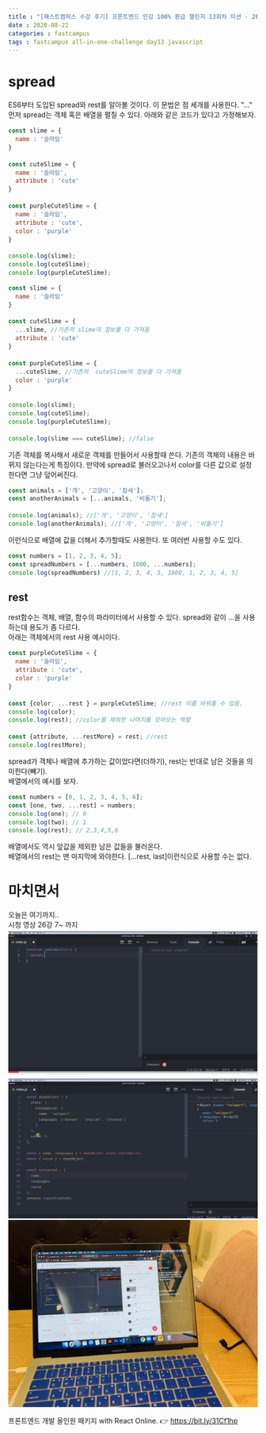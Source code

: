 ```yaml
---
title : "[패스트캠퍼스 수강 후기] 프론트엔드 인강 100% 환급 챌린지 13회차 미션 - 26강 spread, rest"
date : 2020-08-22
categories : fastcampus 
tags : fastcampus all-in-one-challenge day13 javascript 
---
```

# spread
ES6부터 도입된 spread와 rest를 알아볼 것이다. 이 문법은 점 세개를 사용한다. "..."  
먼저 spread는 객체 혹은 배열을 펼칠 수 있다. 아래와 같은 코드가 있다고 가정해보자.
```javascript
const slime = {
  name : '슬라임'
}

const cuteSlime = {
  name : '슬라임',
  attribute : 'cute'
}

const purpleCuteSlime = {
  name : '슬라임',
  attribute : 'cute',
  color : 'purple'
}

console.log(slime);
console.log(cuteSlime);
console.log(purpleCuteSlime);
```
```javascript
const slime = {
  name : '슬라임'
}

const cuteSlime = {
  ...slime, //기존의 slime의 정보를 다 가져옴
  attribute : 'cute'
}

const purpleCuteSlime = {
  ...cuteSlime, //기존의  cuteSlime의 정보를 다 가져옴
  color : 'purple'
}

console.log(slime);
console.log(cuteSlime);
console.log(purpleCuteSlime);

console.log(slime === cuteSlime); //false
```
기존 객체를 복사해서 새로운 객체를 만들어서 사용할때 쓴다. 기존의 객체의 내용은 바뀌지 않는다는게 특징이다. 만약에 spread로 불러오고나서 color를 다른 값으로 설정한다면 그냥 덮어써진다. 

```javascript
const animals = ['개', '고양이', '참새'];
const anotherAnimals = [...animals, '비둘기'];

console.log(animals); //['개', '고양이', '참새']
console.log(anotherAnimals); //['개', '고양이', '참새', '비둘기']
```
이런식으로 배열에 값을 더해서 추가할때도 사용한다.
또 여러번 사용할 수도 있다.
```javascript
const numbers = [1, 2, 3, 4, 5];
const spreadNumbers = [...numbers, 1000, ...numbers];
console.log(spreadNumbers) //[1, 2, 3, 4, 5, 1000, 1, 2, 3, 4, 5]
```
## rest 
rest함수는 객체, 배열, 함수의 파라미터에서 사용할 수 있다. spread와 같이 ...을 사용하는데 용도가 좀 다르다.  
아래는 객체에서의 rest 사용 예시이다.
```javascript
const purpleCuteSlime = {
  name : '슬라임',
  attribute : 'cute',
  color : 'purple'
}

const {color, ...rest } = purpleCuteSlime; //rest 이름 바꿔줄 수 있음.
console.log(color);
console.log(rest); //color를 제외한 나머지를 모아오는 역할

const {attribute, ...restMore} = rest; //rest
console.log(restMore); 
```
spread가 객체나 배열에 추가하는 값이었다면(더하기), rest는 반대로 남은 것들을 의미한다(빼기).   
배열에서의 예시를 보자.
```javascript
const numbers = [0, 1, 2, 3, 4, 5, 6];
const [one, two, ...rest] = numbers;
console.log(one); // 0
console.log(two); // 1
console.log(rest); // 2,3,4,5,6
```
배열에서도 역시 앞값을 제외한 남은 값들을 불러온다.  
배열에서의 rest는 맨 마지막에 와야한다. [...rest, last]이런식으로 사용할 수는 없다.

# 마치면서
오늘은 여기까지..    
시청 영상 26강 7~ 까지
![수강인증이미지](/images/200821-1.png)
![수강인증이미지](/images/200821-2.png)
![수강인증이미지](/images/200821-3.jpeg)
   
프론트엔드 개발 올인원 패키지 with React Online. 👉 https://bit.ly/31Cf1hp
